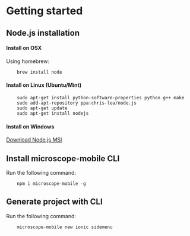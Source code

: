 Getting started
===============

Node.js installation
--------------------

#### Install on OSX

Using homebrew:

		brew install node

#### Install on Linux (Ubuntu/Mint)

		sudo apt-get install python-software-properties python g++ make
		sudo add-apt-repository ppa:chris-lea/node.js
		sudo apt-get update
		sudo apt-get install nodejs

#### Install on Windows

[Download Node.js MSI](http://nodejs.org/download/)

Install microscope-mobile CLI
-----------------------------

Run the following command:
	
		npm i microscope-mobile -g
		
Generate project with CLI
-------------------------

Run the following command:
	
		microscope-mobile new ionic sidemenu
		
